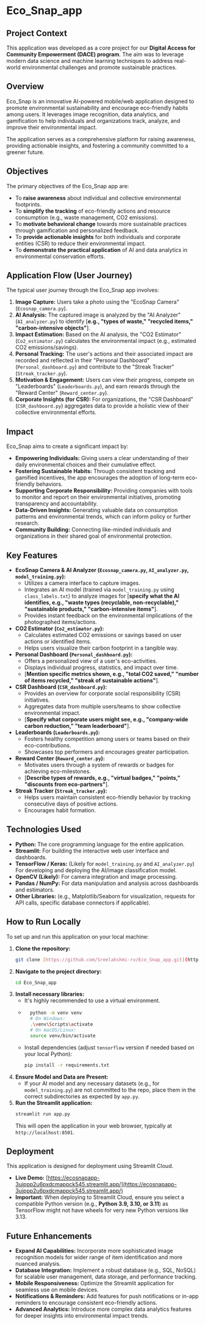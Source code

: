# Eco_Snap_app

## Project Context
This application was developed as a core project for our **Digital Access for Community Empowerment (DACE) program**. The aim was to leverage modern data science and machine learning techniques to address real-world environmental challenges and promote sustainable practices.

## Overview
Eco_Snap is an innovative AI-powered mobile/web application designed to promote environmental sustainability and encourage eco-friendly habits among users. It leverages image recognition, data analytics, and gamification to help individuals and organizations track, analyze, and improve their environmental impact.

The application serves as a comprehensive platform for raising awareness, providing actionable insights, and fostering a community committed to a greener future.

## Objectives
The primary objectives of the Eco_Snap app are:
* To **raise awareness** about individual and collective environmental footprints.
* To **simplify the tracking** of eco-friendly actions and resource consumption (e.g., waste management, CO2 emissions).
* To **motivate behavioral change** towards more sustainable practices through gamification and personalized feedback.
* To **provide actionable insights** for both individuals and corporate entities (CSR) to reduce their environmental impact.
* To **demonstrate the practical application** of AI and data analytics in environmental conservation efforts.

## Application Flow (User Journey)
The typical user journey through the Eco_Snap app involves:

1.  **Image Capture:** Users take a photo using the "EcoSnap Camera" (`Ecosnap_camera.py`).
2.  **AI Analysis:** The captured image is analyzed by the "AI Analyzer" (`AI_analyzer.py`) to identify [**e.g., "types of waste," "recycled items," "carbon-intensive objects"**].
3.  **Impact Estimation:** Based on the AI analysis, the "CO2 Estimator" (`Co2_estimator.py`) calculates the environmental impact (e.g., estimated CO2 emissions/savings).
4.  **Personal Tracking:** The user's actions and their associated impact are recorded and reflected in their "Personal Dashboard" (`Personal_dashboard.py`) and contribute to the "Streak Tracker" (`Streak_tracker.py`).
5.  **Motivation & Engagement:** Users can view their progress, compete on "Leaderboards" (`Leaderboards.py`), and earn rewards through the "Reward Center" (`Reward_center.py`).
6.  **Corporate Insights (for CSR):** For organizations, the "CSR Dashboard" (`CSR_dashboard.py`) aggregates data to provide a holistic view of their collective environmental efforts.

## Impact
Eco_Snap aims to create a significant impact by:
* **Empowering Individuals:** Giving users a clear understanding of their daily environmental choices and their cumulative effect.
* **Fostering Sustainable Habits:** Through consistent tracking and gamified incentives, the app encourages the adoption of long-term eco-friendly behaviors.
* **Supporting Corporate Responsibility:** Providing companies with tools to monitor and report on their environmental initiatives, promoting transparency and accountability.
* **Data-Driven Insights:** Generating valuable data on consumption patterns and environmental trends, which can inform policy or further research.
* **Community Building:** Connecting like-minded individuals and organizations in their shared goal of environmental protection.

## Key Features
* **EcoSnap Camera & AI Analyzer (`Ecosnap_camera.py`, `AI_analyzer.py`, `model_training.py`):**
    * Utilizes a camera interface to capture images.
    * Integrates an AI model (trained via `model_training.py` using `class_labels.txt`) to analyze images for [**specify what the AI identifies, e.g., "waste types (recyclable, non-recyclable)," "sustainable products," "carbon-intensive items"**].
    * Provides instant feedback on the environmental implications of the photographed items/actions.
* **CO2 Estimator (`Co2_estimator.py`):**
    * Calculates estimated CO2 emissions or savings based on user actions or identified items.
    * Helps users visualize their carbon footprint in a tangible way.
* **Personal Dashboard (`Personal_dashboard.py`):**
    * Offers a personalized view of a user's eco-activities.
    * Displays individual progress, statistics, and impact over time.
    * [**Mention specific metrics shown, e.g., "total CO2 saved," "number of items recycled," "streak of sustainable actions"**].
* **CSR Dashboard (`CSR_dashboard.py`):**
    * Provides an overview for corporate social responsibility (CSR) initiatives.
    * Aggregates data from multiple users/teams to show collective environmental impact.
    * [**Specify what corporate users might see, e.g., "company-wide carbon reduction," "team leaderboard"**].
* **Leaderboards (`Leaderboards.py`):**
    * Fosters healthy competition among users or teams based on their eco-contributions.
    * Showcases top performers and encourages greater participation.
* **Reward Center (`Reward_center.py`):**
    * Motivates users through a system of rewards or badges for achieving eco-milestones.
    * [**Describe types of rewards, e.g., "virtual badges," "points," "discounts from eco-partners"**].
* **Streak Tracker (`Streak_tracker.py`):**
    * Helps users maintain consistent eco-friendly behavior by tracking consecutive days of positive actions.
    * Encourages habit formation.

## Technologies Used
* **Python:** The core programming language for the entire application.
* **Streamlit:** For building the interactive web user interface and dashboards.
* **TensorFlow / Keras:** (Likely for `model_training.py` and `AI_analyzer.py`) For developing and deploying the AI/image classification model.
* **OpenCV (Likely):** For camera integration and image processing.
* **Pandas / NumPy:** For data manipulation and analysis across dashboards and estimators.
* **Other Libraries:** (e.g., Matplotlib/Seaborn for visualization, requests for API calls, specific database connectors if applicable).

## How to Run Locally
To set up and run this application on your local machine:

1.  **Clone the repository:**
    ```bash
    git clone [https://github.com/Sreelakshmi-rv/Eco_Snap_app.git](https://github.com/Sreelakshmi-rv/Eco_Snap_app.git)
    ```
2.  **Navigate to the project directory:**
    ```bash
    cd Eco_Snap_app
    ```
3.  **Install necessary libraries:**
    * It's highly recommended to use a virtual environment.
    * ```bash
        python -m venv venv
        # On Windows:
        .\venv\Scripts\activate
        # On macOS/Linux:
        source venv/bin/activate
        ```
    * Install dependencies (adjust `tensorflow` version if needed based on your local Python):
        ```bash
        pip install -r requirements.txt
        ```
4.  **Ensure Model and Data are Present:**
    * If your AI model and any necessary datasets (e.g., for `model_training.py`) are not committed to the repo, place them in the correct subdirectories as expected by `app.py`.
5.  **Run the Streamlit application:**
    ```bash
    streamlit run app.py
    ```
    This will open the application in your web browser, typically at `http://localhost:8501`.

## Deployment
This application is designed for deployment using Streamlit Cloud.
* **Live Demo:** [https://ecosnapapp-3uippp2u6pxdcmappck545.streamlit.app/](https://ecosnapapp-3uippp2u6pxdcmappck545.streamlit.app/)
* **Important:** When deploying to Streamlit Cloud, ensure you select a compatible Python version (e.g., **Python 3.9, 3.10, or 3.11**) as TensorFlow might not have wheels for very new Python versions like 3.13.

## Future Enhancements
* **Expand AI Capabilities:** Incorporate more sophisticated image recognition models for wider range of item identification and more nuanced analysis.
* **Database Integration:** Implement a robust database (e.g., SQL, NoSQL) for scalable user management, data storage, and performance tracking.
* **Mobile Responsiveness:** Optimize the Streamlit application for seamless use on mobile devices.
* **Notifications & Reminders:** Add features for push notifications or in-app reminders to encourage consistent eco-friendly actions.
* **Advanced Analytics:** Introduce more complex data analytics features for deeper insights into environmental impact trends.
